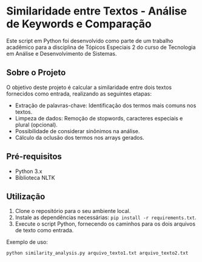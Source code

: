# Similaridade entre Textos - Análise de Keywords e Comparação

Este script em Python foi desenvolvido como parte de um trabalho acadêmico para a disciplina de Tópicos Especiais 2 do curso de Tecnologia em Análise e Desenvolvimento de Sistemas.

## Sobre o Projeto

O objetivo deste projeto é calcular a similaridade entre dois textos fornecidos como entrada, realizando as seguintes etapas:

- Extração de palavras-chave: Identificação dos termos mais comuns nos textos.
- Limpeza de dados: Remoção de stopwords, caracteres especiais e plural (opcional).
- Possibilidade de considerar sinônimos na análise.
- Cálculo da oclusão dos termos nos arrays gerados.

## Pré-requisitos

- Python 3.x
- Biblioteca NLTK

## Utilização

1. Clone o repositório para o seu ambiente local.
2. Instale as dependências necessárias: `pip install -r requirements.txt`.
3. Execute o script Python, fornecendo os caminhos para os dois arquivos de texto como entrada.

Exemplo de uso:

```bash
python similarity_analysis.py arquivo_texto1.txt arquivo_texto2.txt
